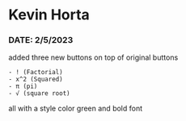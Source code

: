 # Kevin Horta

### DATE: 2/5/2023

added three new buttons on top of original buttons  

    - ! (Factorial)  
    - x^2 (Squared)  
    - π (pi)  
    - √ (square root)  
      
all with a style color green and bold font  
